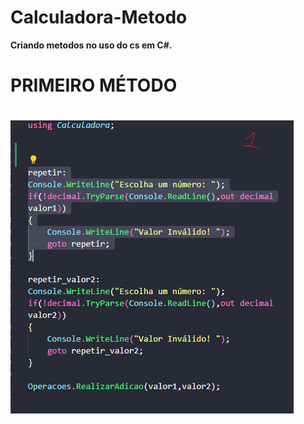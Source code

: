 # Calculadora-Metodo
**Criando metodos no uso do cs em C#.**

# PRIMEIRO MÉTODO
![alt text](image.png)
=======


